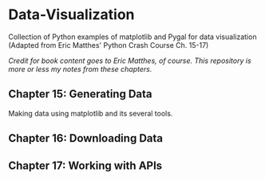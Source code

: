 # Data-Visualization
Collection of Python examples of matplotlib and Pygal for data visualization (Adapted from Eric Matthes' Python Crash Course Ch. 15-17)

*Credit for book content goes to Eric Matthes, of course. This repository is more or less my notes from these chapters.*

## Chapter 15: Generating Data
Making data using matplotlib and its several tools.
## Chapter 16: Downloading Data
## Chapter 17: Working with APIs
